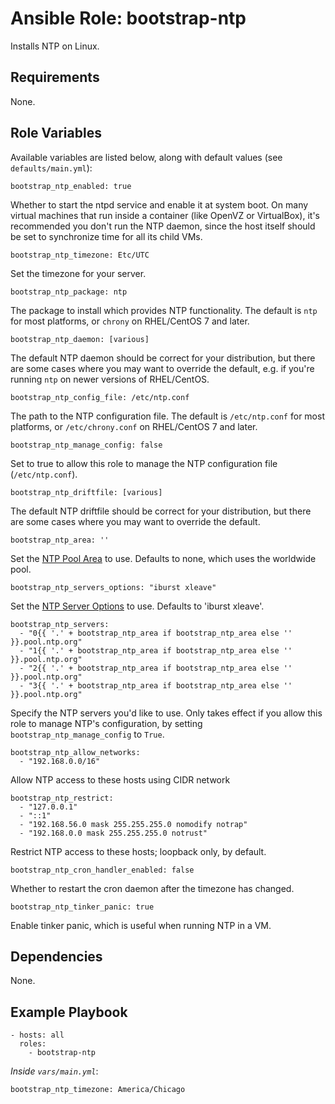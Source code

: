 # Ansible Role: bootstrap-ntp

Installs NTP on Linux.

## Requirements

None.

## Role Variables

Available variables are listed below, along with default values (see `defaults/main.yml`):

    bootstrap_ntp_enabled: true

Whether to start the ntpd service and enable it at system boot. On many virtual machines that run inside a container (like OpenVZ or VirtualBox), it's recommended you don't run the NTP daemon, since the host itself should be set to synchronize time for all its child VMs.

    bootstrap_ntp_timezone: Etc/UTC

Set the timezone for your server.

    bootstrap_ntp_package: ntp

The package to install which provides NTP functionality. The default is `ntp` for most platforms, or `chrony` on RHEL/CentOS 7 and later.

    bootstrap_ntp_daemon: [various]

The default NTP daemon should be correct for your distribution, but there are some cases where you may want to override the default, e.g. if you're running `ntp` on newer versions of RHEL/CentOS.

    bootstrap_ntp_config_file: /etc/ntp.conf

The path to the NTP configuration file. The default is `/etc/ntp.conf` for most platforms, or `/etc/chrony.conf` on RHEL/CentOS 7 and later.

    bootstrap_ntp_manage_config: false

Set to true to allow this role to manage the NTP configuration file (`/etc/ntp.conf`).

    bootstrap_ntp_driftfile: [various]

The default NTP driftfile should be correct for your distribution, but there are some cases where you may want to override the default.

    bootstrap_ntp_area: ''

Set the [NTP Pool Area](http://support.ntp.org/bin/view/Servers/NTPPoolServers) to use. Defaults to none, which uses the worldwide pool.

    bootstrap_ntp_servers_options: "iburst xleave"

Set the [NTP Server Options](https://www.systutorials.com/docs/linux/man/5-ntp/) to use. Defaults to 'iburst xleave'.

    bootstrap_ntp_servers:
      - "0{{ '.' + bootstrap_ntp_area if bootstrap_ntp_area else '' }}.pool.ntp.org"
      - "1{{ '.' + bootstrap_ntp_area if bootstrap_ntp_area else '' }}.pool.ntp.org"
      - "2{{ '.' + bootstrap_ntp_area if bootstrap_ntp_area else '' }}.pool.ntp.org"
      - "3{{ '.' + bootstrap_ntp_area if bootstrap_ntp_area else '' }}.pool.ntp.org"

Specify the NTP servers you'd like to use. Only takes effect if you allow this role to manage NTP's configuration, by setting `bootstrap_ntp_manage_config` to `True`.

    bootstrap_ntp_allow_networks:
      - "192.168.0.0/16"

Allow NTP access to these hosts using CIDR network

    bootstrap_ntp_restrict:
      - "127.0.0.1"
      - "::1"
      - "192.168.56.0 mask 255.255.255.0 nomodify notrap"
      - "192.168.0.0 mask 255.255.255.0 notrust"

Restrict NTP access to these hosts; loopback only, by default.

    bootstrap_ntp_cron_handler_enabled: false

Whether to restart the cron daemon after the timezone has changed.

    bootstrap_ntp_tinker_panic: true

Enable tinker panic, which is useful when running NTP in a VM.

## Dependencies

None.

## Example Playbook

    - hosts: all
      roles:
        - bootstrap-ntp

*Inside `vars/main.yml`*:

    bootstrap_ntp_timezone: America/Chicago

